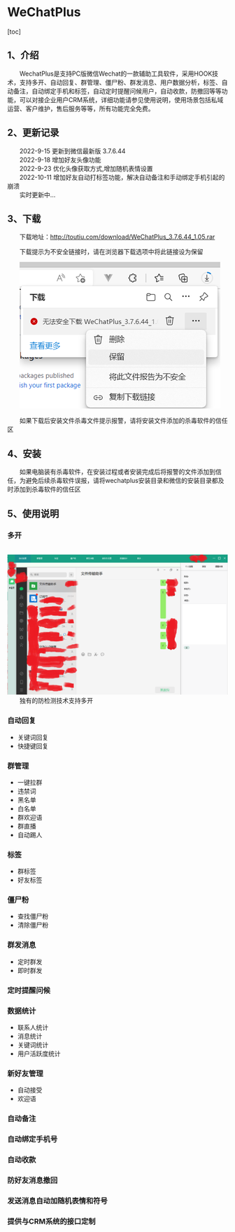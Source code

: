 
# WeChatPlus  
[toc]  

## 1、介绍  
&emsp;&emsp;WechatPlus是支持PC版微信Wechat的一款辅助工具软件，采用HOOK技术，支持多开、自动回复、群管理、僵尸粉、群发消息、用户数据分析，标签、自动备注，自动绑定手机和标签，自动定时提醒问候用户，自动收款，防撤回等等功能，可以对接企业用户CRM系统，详细功能请参见使用说明，使用场景包括私域运营、客户维护，售后服务等等，所有功能完全免费。
## 2、更新记录  
&emsp;&emsp;2022-9-15 更新到微信最新版 3.7.6.44  
&emsp;&emsp;2022-9-18 增加好友头像功能  
&emsp;&emsp;2022-9-23 优化头像获取方式,增加随机表情设置  
&emsp;&emsp;2022-10-11 增加好友自动打标签功能，解决自动备注和手动绑定手机引起的崩溃  
&emsp;&emsp;实时更新中...
## 3、下载  

&emsp;&emsp;下载地址：http://toutiu.com/download/WeChatPlus_3.7.6.44_1.05.rar  

&emsp;&emsp;下载提示为不安全链接时，请在浏览器下载选项中将此链接设为保留 

&emsp;&emsp;![下载图片](images/download.png)  

&emsp;&emsp;如果下载后安装文件杀毒文件提示报警，请将安装文件添加的杀毒软件的信任区  
## 4、安装  
&emsp;&emsp;如果电脑装有杀毒软件，在安装过程或者安装完成后将报警的文件添加到信任，为避免后续杀毒软件误报，请将wechatplus安装目录和微信的安装目录都及时添加到杀毒软件的信任区    

## 5、使用说明   
### 多开  
&emsp;&emsp;![下载图片](images/plus.png)  
&emsp;&emsp;独有的防检测技术支持多开  

### 自动回复  

+    关键词回复  
+    快捷键回复
### 群管理  
+    一键拉群  
+    违禁词  
+    黑名单  
+    白名单  
+    群欢迎语  
+    群直播  
+    自动踢人  
### 标签  
+    群标签
+    好友标签
### 僵尸粉  
+    查找僵尸粉
+    清除僵尸粉
### 群发消息
+    定时群发  
+    即时群发  
### 定时提醒问候
### 数据统计  
+    联系人统计
+    消息统计
+    关键词统计
+    用户活跃度统计
### 新好友管理
+    自动接受
+    欢迎语
### 自动备注
### 自动绑定手机号
### 自动收款
### 防好友消息撤回
### 发送消息自动加随机表情和符号
### 提供与CRM系统的接口定制


